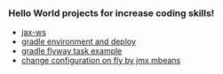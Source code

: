 ### Hello World projects for increase coding skills!

* [jax-ws](jaxws/)
* [gradle environment and deploy](gradle-env-and-deploy/)
* [gradle flyway task example](gradle-flyway/)
* [change configuration on fly by jmx mbeans](jmx-config)
